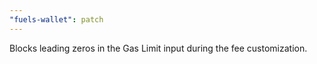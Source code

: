 ```yaml
---
"fuels-wallet": patch
---
```


Blocks leading zeros in the Gas Limit input during the fee customization.

